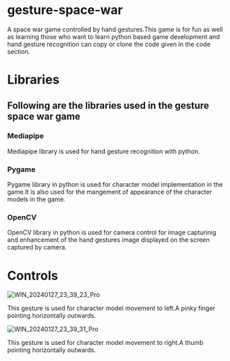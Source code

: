 # gesture-space-war
A space war game controlled by hand gestures.This game is for fun as well as learning those who want to learn python based game development and hand gesture recognition can copy or clone the code given in the code section.

# Libraries
## Following are the libraries used in the gesture space war game

### Mediapipe
Mediapipe library is used for hand gesture recognition with python.
### Pygame
Pygame library in python is used for character model implementation in the game.It is also used for the mangement of appearance of the character models in the game.
### OpenCV
OpenCV library in python is used for camera control for image capturinig and enhancement of the hand gestures image displayed on the screen captured by camera.

# Controls
![WIN_20240127_23_39_23_Pro](https://github.com/yashdeepkum/gesture-space-war/assets/99242424/b2575243-0bc1-4d68-95a3-0ed4cc542b29)

This gesture is used for character model movement to left.A pinky finger pointing horizontally outwards.

![WIN_20240127_23_39_31_Pro](https://github.com/yashdeepkum/gesture-space-war/assets/99242424/28df09f2-92c8-4863-8992-f08e16863154)

This gesture is used for character model movement to right.A thumb pointing horizontally outwards.
